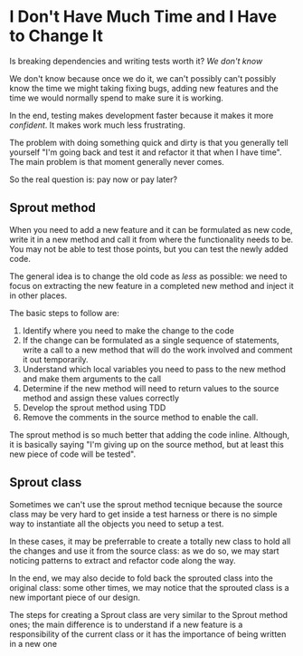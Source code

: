 # I Don't Have Much Time and I Have to Change It

Is breaking dependencies and writing tests worth it? *We don't know*

We don't know because once we do it, we can't possibly can't possibly know the
time we might taking fixing bugs, adding new features and the time we would
normally spend to make sure it is working.

In the end, testing makes development faster because it makes it more
*confident*.  It makes work much less frustrating.

The problem with doing something quick and dirty is that you generally tell
yourself "I'm going back and test it and refactor it that when I have time".
The main problem is that moment generally never comes.

So the real question is: pay now or pay later?

## Sprout method

When you need to add a new feature and it can be formulated as new code, write
it in a new method and call it from where the functionality needs to be. You may
not be able to test those points, but you can test the newly added code.

The general idea is to change the old code as _less_ as possible: we need to
focus on extracting the new feature in a completed new method and inject it in
other places.

The basic steps to follow are:

1. Identify where you need to make the change to the code
2. If the change can be formulated as a single sequence of statements, write a
   call to a new method that will do the work involved and comment it out
   temporarily.
3. Understand which local variables you need to pass to the new method and make
   them arguments to the call
4. Determine if the new method will need to return values to the source method
   and assign these values correctly
5. Develop the sprout method using TDD
6. Remove the comments in the source method to enable the call.

The sprout method is so much better that adding the code inline. Although, it is
basically saying "I'm giving up on the source method, but at least this new
piece of code will be tested".

## Sprout class

Sometimes we can't use the sprout method tecnique because the source class may
be very hard to get inside a test harness or there is no simple way to
instantiate all the objects you need to setup a test.

In these cases, it may be preferrable to create a totally new class to hold all
the changes and use it from the source class: as we do so, we may start noticing
patterns to extract and refactor code along the way.

In the end, we may also decide to fold back the sprouted class into the original
class: some other times, we may notice that the sprouted class is a new
important piece of our design.

The steps for creating a Sprout class are very similar to the Sprout method
ones; the main difference is to understand if a new feature is a responsibility
of the current class or it has the importance of being written in a new one
